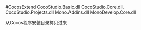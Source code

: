 #CocosExtend
CocoStudio.Basic.dll
CocoStudio.Core.dll.
CocoStudio.Projects.dll
Mono.Addins.dll
MonoDevelop.Core.dll

从Cocos程序安装目录拷贝过来
